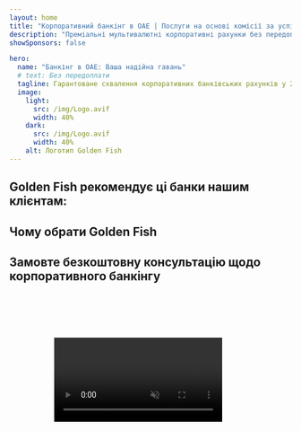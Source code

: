 ```yaml
---
layout: home
title: "Корпоративний банкінг в ОАЕ | Послуги на основі комісії за успіх"
description: "Преміальні мультивалютні корпоративні рахунки без передоплати - оплата тільки після схвалення. Повне управління заявками з 96% успішністю. Гарантоване відкриття рахунку."
showSponsors: false

hero:
  name: "Банкінг в ОАЕ: Ваша надійна гавань"
  # text: Без передоплати
  tagline: Гарантоване схвалення корпоративних банківських рахунків у 2025 році. <span class="hl">Без передоплати</span> - оплата тільки після схвалення. 96% успішність.
  image:
    light:
      src: /img/Logo.avif
      width: 40%
    dark:
      src: /img/Logo.avif
      width: 40%
    alt: Логотип Golden Fish
---
```


<FeatureCards :features="[
  {
    title: 'Гарантоване схвалення рахунків',
    bullet: '✓',
    items: [
      'Двомісячна гарантія для схвалення першого рахунку',
      'Тримісячна гарантія для другого рахунку',
      'Підготовка якісного бізнес-плану',
      'Комплексна підтримка due diligence',
      'Стратегія прямої комунікації з банком',
      'Повна підготовка банківського пакету'
    ],
    linkText: 'Learn more',
    link: '../../corporate-banking-services/guaranteed-account-approvals',
    icon: {
      light: '/video/iStock-2186765808.mp4',
      dark: '/video/iStock-2166377244.mp4',
      alt: 'Банківські вимоги',
    }
  },
]" />

<FeatureCards :features="[
  {
    title: 'Банківські рахунки в ОАЕ для високоризикового бізнесу',
    items: [
      'Експертний супровід з enhanced due diligence (EDD)',
      'Моніторинг транзакцій та управління ризиками',
      'Налаштування політик та процедур відповідності',
      'Управління відносинами з банком',
      'Регулярні перевірки та аудити відповідності',
      'Планування дій для безпеки рахунку'
    ],
    linkText: 'Learn more',
    link: '../../corporate-banking-services/UAE-Bank-Accounts-for-High-Risk-Business',
    icon: {
      light: '/img/iStock-1333000394.avif',
      dark: '/img/iStock-584576538.avif',
      alt: 'Банківські послуги',
    }
  },
  {
    title: 'Дотримуйтесь відповідності: Захистіть свій бізнес в ОАЕ',
    items: [
      'Регулярні аудити відповідності для виявлення потенційних ризиків',
      'Повний спектр PRO послуг для державних погоджень',
      'Управління поновленням ліцензій та сповіщення',
      'Банківський консалтинг та обслуговування рахунків',
      'Підтримка відповідності VAT та ESR',
      'Відповідність візовим та трудовим законам',
      'Навчальні семінари щодо регуляторних оновлень'
    ],
    linkText: 'Learn more',
    link: '../../company-registration/Protect-Your-Business',
    icon: {
      light: '/img/iStock-1382278859.jpg',
      dark: '/img/iStock-1867623684.jpg',
      alt: 'Банківські послуги',
    }
  },
  {
    title: 'Переваги корпоративного банкінгу в ОАЕ',
    items: [
      'Надійна банківська система з рейтингом **Aa2** від Moody\'s',
      '**Фіксований курс USD з 1980 року**',
      'Відсутність обмежень на рух капіталу',
      'Валютні резерви понад 184 млрд USD',
      'Політична та економічна стабільність',
      'Банківська система з державною підтримкою',
      'Цифровий банкінг світового рівня'
    ],
    linkText: 'Learn more',
    link: '../../company-registration/banking',
    icon: {
      light: '/img/iStock-1032707788.jpg',
      dark: '/img/iStock-1152367067.avif',
      alt: 'Банківський процес',
    }
  }
]" />

## Golden Fish рекомендує ці банки нашим клієнтам:

<!--@include: /../../include/recommended-banks.md-->

## Чому обрати Golden Fish

<BenefitsList :features="[
  {
    icon: '🏢',
    title: 'Локальна експертиза в ОАЕ',
    text: 'Професійні спеціалісти в Дубаї надають експертний супровід на кожному етапі процесу.'
  },
  {
    icon: '📊',
    title: 'Доведений рівень успіху',
    text: 'Понад 90% схвалених заявок із сотнями виданих віз, банківських рахунків та реєстрацій компаній через наше преміум-обслуговування.'
  },
  {
    icon: '💸',
    title: '**Оплата за результатом**',
    text: '[Оплата тільки після схвалення](/uae-business/benefits/success-based-fees). Повна прозорість без прихованих витрат.'
  },
]" />

## Замовте безкоштовну консультацію щодо корпоративного банкінгу

<video  autoplay muted playsinline style="padding: 80px" >
  <source src="/video/iStock-2185918790.mp4" type="video/mp4">
</video>

<ContactFormModal 
  formName="Banking [offer]" 
  buttonText="Отримати безкоштовну консультацію" 
  categoryLabel="Необхідний рівень підтримки: *" 
  categoryPlaceholderText="Оберіть ваш рівень підтримки"
  messageLabel="Допоможіть нам підготуватися до консультації (рекомендовано)"
  messagePlaceholderText="Розкажіть про тип вашого бізнесу, юрисдикції діяльності, очікувані обсяги транзакцій та особливі банківські потреби (мультивалютність, торгове фінансування тощо)"
  :services="[
  'Базовий — тільки основна документація та консультація щодо відкриття рахунку',
  'Стандартний — повна документація та супровід на всіх етапах банківського обслуговування',
  'Комплексний — повний банківський супровід з мінімальним залученням з вашого боку',
  'Індивідуальний — необхідно обговорити великі обсяги транзакцій або мультиюрисдикційну структуру',
  ]"
/>
